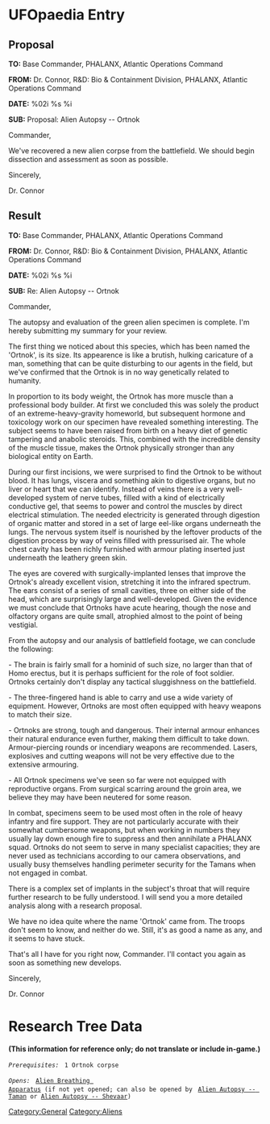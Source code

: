 # UFOpaedia Entry

## Proposal

**TO:** Base Commander, PHALANX, Atlantic Operations Command

**FROM:** Dr. Connor, R&D: Bio & Containment Division, PHALANX, Atlantic
Operations Command

**DATE:** %02i %s %i

**SUB:** Proposal: Alien Autopsy -- Ortnok

Commander,

We've recovered a new alien corpse from the battlefield. We should begin
dissection and assessment as soon as possible.

Sincerely,

Dr. Connor

## Result

**TO:** Base Commander, PHALANX, Atlantic Operations Command

**FROM:** Dr. Connor, R&D: Bio & Containment Division, PHALANX, Atlantic
Operations Command

**DATE:** %02i %s %i

**SUB:** Re: Alien Autopsy -- Ortnok

Commander,

The autopsy and evaluation of the green alien specimen is complete. I'm
hereby submitting my summary for your review.

The first thing we noticed about this species, which has been named the
'Ortnok', is its size. Its appearence is like a brutish, hulking
caricature of a man, something that can be quite disturbing to our
agents in the field, but we've confirmed that the Ortnok is in no way
genetically related to humanity.

In proportion to its body weight, the Ortnok has more muscle than a
professional body builder. At first we concluded this was solely the
product of an extreme-heavy-gravity homeworld, but subsequent hormone
and toxicology work on our specimen have revealed something interesting.
The subject seems to have been raised from birth on a heavy diet of
genetic tampering and anabolic steroids. This, combined with the
incredible density of the muscle tissue, makes the Ortnok physically
stronger than any biological entity on Earth.

During our first incisions, we were surprised to find the Ortnok to be
without blood. It has lungs, viscera and something akin to digestive
organs, but no liver or heart that we can identify. Instead of veins
there is a very well-developed system of nerve tubes, filled with a kind
of electrically conductive gel, that seems to power and control the
muscles by direct electrical stimulation. The needed electricity is
generated through digestion of organic matter and stored in a set of
large eel-like organs underneath the lungs. The nervous system itself is
nourished by the leftover products of the digestion process by way of
veins filled with pressurised air. The whole chest cavity has been
richly furnished with armour plating inserted just underneath the
leathery green skin.

The eyes are covered with surgically-implanted lenses that improve the
Ortnok's already excellent vision, stretching it into the infrared
spectrum. The ears consist of a series of small cavities, three on
either side of the head, which are surprisingly large and
well-developed. Given the evidence we must conclude that Ortnoks have
acute hearing, though the nose and olfactory organs are quite small,
atrophied almost to the point of being vestigial.

From the autopsy and our analysis of battlefield footage, we can
conclude the following:

\- The brain is fairly small for a hominid of such size, no larger than
that of Homo erectus, but it is perhaps sufficient for the role of foot
soldier. Ortnoks certainly don't display any tactical sluggishness on
the battlefield.

\- The three-fingered hand is able to carry and use a wide variety of
equipment. However, Ortnoks are most often equipped with heavy weapons
to match their size.

\- Ortnoks are strong, tough and dangerous. Their internal armour
enhances their natural endurance even further, making them difficult to
take down. Armour-piercing rounds or incendiary weapons are recommended.
Lasers, explosives and cutting weapons will not be very effective due to
the extensive armouring.

\- All Ortnok specimens we've seen so far were not equipped with
reproductive organs. From surgical scarring around the groin area, we
believe they may have been neutered for some reason.

In combat, specimens seem to be used most often in the role of heavy
infantry and fire support. They are not particularly accurate with their
somewhat cumbersome weapons, but when working in numbers they usually
lay down enough fire to suppress and then annihilate a PHALANX squad.
Ortnoks do not seem to serve in many specialist capacities; they are
never used as technicians according to our camera observations, and
usually busy themselves handling perimeter security for the Tamans when
not engaged in combat.

There is a complex set of implants in the subject's throat that will
require further research to be fully understood. I will send you a more
detailed analysis along with a research proposal.

We have no idea quite where the name 'Ortnok' came from. The troops
don't seem to know, and neither do we. Still, it's as good a name as
any, and it seems to have stuck.

That's all I have for you right now, Commander. I'll contact you again
as soon as something new develops.

Sincerely,

Dr. Connor

# Research Tree Data

**(This information for reference only; do not translate or include
in-game.)**

*`Prerequisites:`*
` 1 Ortnok corpse`

*`Opens:`*
` `[`Alien Breathing Apparatus`](Research/Alien_Breathing_Apparatus "wikilink")` (if not yet opened; can also be opened by`
` `[`Alien Autopsy -- Taman`](Aliens/Taman "wikilink")` or `[`Alien Autopsy -- Shevaar`](Aliens/Shevaar "wikilink")`)`

[Category:General](Category:General "wikilink")
[Category:Aliens](Category:Aliens "wikilink")